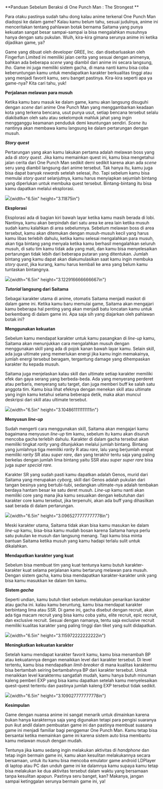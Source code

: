 **Panduan Sebelum Beraksi di One Punch Man : The Strongest **

Para otaku pastinya sudah tahu dong kalau anime terkenal One Punch Man
diadopsi ke dalam game? Kalau kamu belum tahu, sesuai judulnya, anime
ini menceritakan tentang pahlawan botak bernama Saitama yang punya
kekuatan sangat besar sampai-sampai ia bisa mengalahkan musuhnya hanya
dengan satu pukulan. Wuih, kira-kira gimana serunya anime ini ketika
dijadikan game, ya?

Game yang dibuat oleh developer GREE, Inc. dan disebarluaskan oleh
Fingerfun Limited ini memiliki jalan cerita yang sesuai dengan animenya,
bahkan ada beberapa *scene* yang diambil dari anime ini secara langsung,
*lho*. Game ini juga memiliki sistem gacha, di mana nanti kamu bisa coba
keberuntungan kamu untuk mendapatkan karakter berkualitas tinggi atau
yang menjadi favorit kamu, seru banget pastinya. Kira-kira seperti apa
ya game-nya? Kita cari tahu, yuk!

**Perjalanan melawan para musuh**

Ketika kamu baru masuk ke dalam game, kamu akan langsung disuguhi dengan
*scene* dari anime One Punch Man yang menggambarkan keadaan kota yang
terkena bencana, usut punya usut, setiap bencana tersebut selalu
diakibatkan oleh satu atau sekelompok mahluk jahat yang ingin mengganggu
keamanan penduduk demi keuntungan sendiri. *Scene* itu nantinya akan
membawa kamu langsung ke dalam pertarungan dengan musuh.

***Story quest***

Pertarungan yang akan kamu lakukan pertama adalah melawan boss yang ada
di *story quest*. Jika kamu memainkan quest ini, kamu bisa mengetahui
jalan cerita dari One Punch Man sedikit demi sedikit karena akan ada
*scene* seru yang diambil langsung dari anime tersebut. Tak hanya itu,
kamu juga bisa dapat banyak *rewards* setelah selesai, *lho*. Tapi
sebelum kamu bisa memulai *story quest* selanjutnya, kamu harus
menyiapkan sejumlah bintang yang diperlukan untuk membuka quest
tersebut. Bintang-bintang itu bisa kamu dapatkan melalui eksplorasi.

![](./images/Panduan-One-Punch-Man/media/image1.jpeg){width="6.5in"
height="3.11875in"}

**Eksplorasi**

Eksplorasi ada di bagian kiri bawah layar ketika kamu masih berada di
lobi. Nantinya, kamu akan berpindah dari satu area ke area lain ketika
musuh sudah kamu kalahkan di area sebelumnya. Sebelum melawan boss di
area tersebut, kamu akan ditemukan dengan musuh-musuh kecil yang harus
kamu libas terlebih dahulu, ketika kamu selesai mengalahkan para musuh,
akan tiga bintang yang menyala ketika kamu berhasil mengalahkan seluruh
musuh, di satu tim kamu tidak ada yang mati, dan kamu bisa menyelesaikan
pertarungan tidak lebih dari beberapa putaran yang ditentukan. Jumlah
bintang yang kamu dapat akan diakumulasikan saat kamu ingin membuka
*story quest*, jika kurang, kamu harus kembali ke area yang belum kamu
tuntaskan bintangnya.

![](./images/Panduan-One-Punch-Man/media/image2.jpeg){width="6.5in"
height="3.122916666666667in"}

***Tutorial* langsung dari Saitama**

Sebagai karakter utama di anime, otomatis Saitama menjadi maskot di
dalam game ini. Ketika kamu baru memulai game, Saitama akan mengajari
kamu beberapa hal penting yang akan menjadi batu loncatan kamu untuk
berkembang di dalam game ini. Apa saja sih yang diajarkan oleh pahlawan
botak ini?

**Menggunakan kekuatan**

Sebelum kamu mendapat karakter untuk kamu pasangkan di *line-up* kamu,
Saitama akan menunjukkan cara mengalahkan musuh dengan menggunakan skill
yang ada di pojok kanan bawah layar kamu. Selain skill, ada juga
ultimate yang memerlukan energi jika kamu ingin memakainya, jumlah
energi tersebut beragam, tergantung damage yang dihempaskan karakter itu
kepada musuh.

Saitama juga menjelaskan kalau skill dan ultimate setiap karakter
memiliki efek dan gaya serang yang berbeda-beda. Ada yang menyerang
perderet atau perbaris, menyerang satu target, dan juga memberi buff ke
salah satu anggota tim. Kamu bisa lihat efeknya dengan menekan skill
atau ultimate yang ingin kamu ketahui selama beberapa detik, maka akan
muncul deskripsi dari skill atau ultimate tersebut.

![](./images/Panduan-One-Punch-Man/media/image3.jpeg){width="6.5in"
height="3.104861111111111in"}

**Menyusun *line­-up***

Sudah mengerti cara menggunakan skill, Saitama akan mengajari kamu
bagaimana menyusun *line­-up* tim kamu, sebelum itu kamu akan disuruh
mencoba gacha terlebih dahulu. Karakter di dalam gacha tersebut akan
memiliki tingkat *rarity* yang ditunjukkan melalui jumlah bintang.
Bintang yang jumlahnya tiga memiliki *rarity* R atau *rare*, lalu yang
berjumlah empat memiliki *rarity* SR atau *super rare*, dan yang
terakhir tentu saja yang paling berkelas dengan jumlah lima bintang
yaitu SSR atau *super super rare* bisa juga *super special rare.*

Karakter SR yang sudah pasti kamu dapatkan adalah Genos, murid dari
Saitama yang merupakan *cyborg*, skill dari Genos adalah pukulan dari
tangan besinya yang bertubi-tubi, sedangkan ultimate-nya adalah tembakan
berdaya hantam besar ke satu deret musuh. *Line-up* kamu nanti akan
memiliki core yang mana jika kamu sesuaikan dengan kebutuhan dari
karakter core kamu tersebut, jika terpenuhi, akan ada buff yang
dihasilkan saat berada di dalam pertarungan.

![](./images/Panduan-One-Punch-Man/media/image4.jpeg){width="6.5in"
height="3.0965277777777778in"}

Meski karakter utama, Saitama tidak akan bisa kamu masukan ke dalam
*line*­*-up* kamu, bisa-bisa kamu mudah bosan karena Saitama hanya perlu
satu pukulan ke musuh dan langsung menang. Tapi kamu bisa minta bantuan
Saitama ketika musuh yang kamu hadapi terlalu sulit untuk dikalahkan.

**Mendapatkan karakter yang kuat**

Sebelum bisa membuat tim yang kuat tentunya kamu butuh karakter-karakter
kuat selama perjalanan kamu bertarung melawan para musuh. Dengan sistem
gacha, kamu bisa mendapatkan karakter-karakter unik yang bisa kamu
masukkan ke dalam tim kamu.

**Sistem *gacha***

Seperti undian, kamu butuh tiket sebelum melakukan penarikan karakter
atau gacha ini. kalau kamu beruntung, kamu bisa mendapat karakter
berbintang lima atau SSR. Di game ini, gacha disebut dengan recruit,
akan ada tiga macam recruit yang bisa kamu coba yaitu, elite recruit,
epic recruit, dan exclusive recruit. Sesuai dengan namanya, tentu saja
exclusive recruit memiliki kualitas karakter yang paling tinggi dan
tiket yang sulit didapatkan.

![](./images/Panduan-One-Punch-Man/media/image5.jpeg){width="6.5in"
height="3.115972222222222in"}

**Meningkatkan kekuatan karakter**

Setelah kamu mendapat karakter favorit kamu, kamu bisa menambah BP atau
kekuatannya dengan menaikkan level dari karakter tersebut. Di level
tertentu, kamu bisa mendapatkan *limit-breaker* di mana kualitas
karaktermu bisa bertambah seiring bertambahnya BP dari karakter
tersebut. Untuk menaikkan level karaktermu sangatlah mudah, kamu hanya
butuh minuman kaleng pemberi EXP yang bisa kamu dapatkan setelah kamu
menyelesaikan quest-quest tertentu dan pastinya jumlah kaleng EXP
tersebut tidak sedikit.

![](./images/Panduan-One-Punch-Man/media/image6.jpeg){width="6.5in"
height="3.109027777777778in"}

**Kesimpulan**

Game dengan nuansa anime ini sangat menarik untuk dimainkan karena bukan
hanya karakternya saja yang digunakan tetapi para pengisi suaranya pun
ikut andil dalam pembuatan game ini dan pastinya membuat suasana game
ini menjadi familiar bagi penggemar One Punch Man. Kamu tetap bisa
bersantai ketika memainkan game ini karena sistem auto bisa membantu
kamu melawan musuh dengan mudah.

Tentunya jika kamu sedang ingin melakukan aktivitas di *handphone* dan
tetap ingin bermain game ini, kamu akan kesulitan melakukannya secara
bersamaan, untuk itu kamu bisa mencoba emulator game android LDPlayer di
laptop atau PC dan unduh game ini ke dalamnya kamu supaya kamu tetap
bisa melakukan ke dua aktivitas tersebut dalam waktu yang bersamaan
tanpa kesulitan apapun. Pastinya seru banget, kan? Makanya, jangan
sampai ketinggalan serunya bermain game ini, ya!
